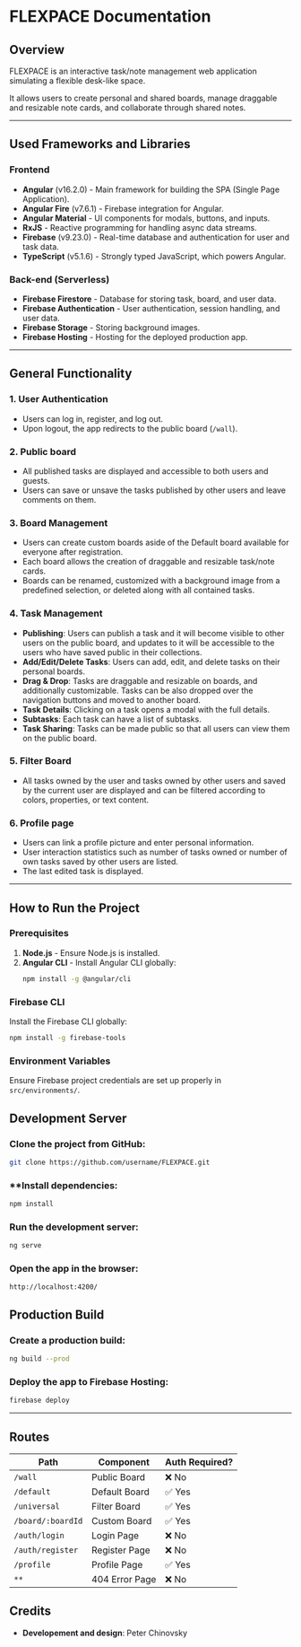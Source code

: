# **FLEXPACE Documentation**

## **Overview**

FLEXPACE is an interactive task/note management web application simulating a flexible desk-like space.

It allows users to create personal and shared boards, manage draggable and resizable note cards, and collaborate through shared notes.

---

## **Used Frameworks and Libraries**

### **Frontend**

- **Angular** (v16.2.0) - Main framework for building the SPA (Single Page Application).
- **Angular Fire** (v7.6.1) - Firebase integration for Angular.
- **Angular Material** - UI components for modals, buttons, and inputs.
- **RxJS** - Reactive programming for handling async data streams.
- **Firebase** (v9.23.0) - Real-time database and authentication for user and task data.
- **TypeScript** (v5.1.6) - Strongly typed JavaScript, which powers Angular.

### **Back-end (Serverless)**

- **Firebase Firestore** - Database for storing task, board, and user data.
- **Firebase Authentication** - User authentication, session handling, and user data.
- **Firebase Storage** - Storing background images.
- **Firebase Hosting** - Hosting for the deployed production app.

---

## General Functionality

### 1. User Authentication

- Users can log in, register, and log out.
- Upon logout, the app redirects to the public board (`/wall`).

### 2. Public board

- All published tasks are displayed and accessible to both users and guests.
- Users can save or unsave the tasks published by other users and leave comments on them.

### 3. Board Management

- Users can create custom boards aside of the Default board available for everyone after registration.
- Each board allows the creation of draggable and resizable task/note cards.
- Boards can be renamed, customized with a background image from a predefined selection, or deleted along with all contained tasks.

### 4. Task Management

- **Publishing**: Users can publish a task and it will become visible to other users on the public board, and updates to it will be accessible to the users who have saved public in their collections.
- **Add/Edit/Delete Tasks**: Users can add, edit, and delete tasks on their personal boards.
- **Drag & Drop**: Tasks are draggable and resizable on boards, and additionally customizable. Tasks can be also dropped over the navigation buttons and moved to another board.
- **Task Details**: Clicking on a task opens a modal with the full details.
- **Subtasks**: Each task can have a list of subtasks.
- **Task Sharing**: Tasks can be made public so that all users can view them on the public board.

### 5. Filter Board

- All tasks owned by the user and tasks owned by other users and saved by the current user are displayed and can be filtered according to colors, properties, or text content.

### 6. Profile page

- Users can link a profile picture and enter personal information.
- User interaction statistics such as number of tasks owned or number of own tasks saved by other users are listed.
- The last edited task is displayed.

---

## **How to Run the Project**

### **Prerequisites**

1. **Node.js** - Ensure Node.js is installed.
2. **Angular CLI** - Install Angular CLI globally:
   ```bash
   npm install -g @angular/cli
   ```

### **Firebase CLI**

Install the Firebase CLI globally:

```bash
npm install -g firebase-tools
```

### **Environment Variables**

Ensure Firebase project credentials are set up properly in `src/environments/`.

## Development Server

### Clone the project from GitHub:

```bash
git clone https://github.com/username/FLEXPACE.git
```

### \*\*Install dependencies:

```bash
npm install
```

### Run the development server:

```bash
ng serve
```

### Open the app in the browser:

```arduino
http://localhost:4200/
```

## Production Build

### Create a production build:

```bash
ng build --prod
```

### Deploy the app to Firebase Hosting:

```bash
firebase deploy
```

---

## Routes

| Path              | Component      | Auth Required? |
| ----------------- | -------------- | -------------- |
| `/wall`           | Public Board   | ❌ No          |
| `/default`        | Default Board  | ✅ Yes         |
| `/universal`      | Filter Board   | ✅ Yes         |
| `/board/:boardId` | Custom Board   | ✅ Yes         |
| `/auth/login`     | Login Page     | ❌ No          |
| `/auth/register`  | Register Page  | ❌ No          |
| `/profile`        | Profile Page   | ✅ Yes         |
| `**`              | 404 Error Page | ❌ No          |

## Credits

- **Developement and design**: Peter Chinovsky
